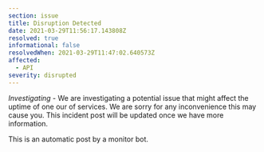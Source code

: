 ```yaml
---
section: issue
title: Disruption Detected
date: 2021-03-29T11:56:17.143808Z
resolved: true
informational: false
resolvedWhen: 2021-03-29T11:47:02.640573Z
affected:
  - API
severity: disrupted
---
```

*Investigating* - We are investigating a potential issue that might affect the uptime of one our of services. We are sorry for any inconvenience this may cause you. This incident post will be updated once we have more information.

This is an automatic post by a monitor bot.
        